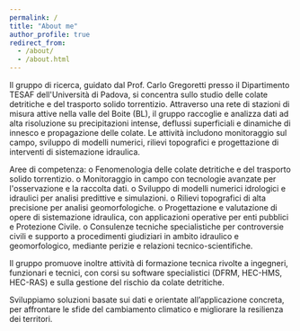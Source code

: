 ```yaml
---
permalink: /
title: "About me"
author_profile: true
redirect_from: 
  - /about/
  - /about.html
---
```


Il gruppo di ricerca, guidato dal Prof. Carlo Gregoretti presso il Dipartimento TESAF dell'Università di Padova, si concentra sullo studio delle colate detritiche e del trasporto solido torrentizio. Attraverso una rete di stazioni di misura attive nella valle del Boite (BL), il gruppo raccoglie e analizza dati ad alta risoluzione su precipitazioni intense, deflussi superficiali e dinamiche di innesco e propagazione delle colate. Le attività includono monitoraggio sul campo, sviluppo di modelli numerici, rilievi topografici e progettazione di interventi di sistemazione idraulica.

Aree di competenza:
o Fenomenologia delle colate detritiche e del trasporto solido torrentizio.
o Monitoraggio in campo con tecnologie avanzate per l'osservazione e la raccolta dati.
o Sviluppo di modelli numerici idrologici e idraulici per analisi predittive e simulazioni.
o Rilievi topografici di alta precisione per analisi geomorfologiche.
o Progettazione e valutazione di opere di sistemazione idraulica, con applicazioni operative per enti pubblici e Protezione Civile.
o Consulenze tecniche specialistiche per controversie civili e supporto a procedimenti giudiziari in ambito idraulico e geomorfologico, mediante perizie e relazioni tecnico-scientifiche.

Il gruppo promuove inoltre attività di formazione tecnica rivolte a ingegneri, funzionari e tecnici, con corsi su software specialistici (DFRM, HEC-HMS, HEC-RAS) e sulla gestione del rischio da colate detritiche. 

Sviluppiamo soluzioni basate sui dati e orientate all’applicazione concreta, per affrontare le sfide del cambiamento climatico e migliorare la resilienza dei territori.
